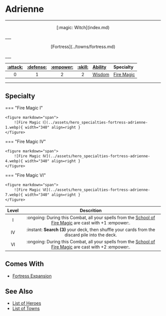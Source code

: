 # Adrienne

___
<p style="text-align: center;" markdown>[:magic: Witch](index.md)</p>
___
<p style="text-align: center;" markdown>[Fortress](../towns/fortress.md)</p>
___

| [:attack:](../statistics/attack.md) | [:defense:](../statistics/defense.md) | [:empower:](../statistics/power.md) | [:skill:](../statistics/knowledge.md) | [Ability](../abilities/index.md) | Specialty |
| :---: | :---: | :---: | :---: | :--- | :--- |
| 0 | 1 | 2 | 2 | [Wisdom](../abilities/wisdom.md) | [Fire Magic](#specialty) |

___


## Specialty

=== "Fire Magic Ⅰ"

    <figure markdown="span">
        ![Fire Magic Ⅰ](../assets/hero_specialties-fortress-adrienne-1.webp){ width="340" align=right }
    </figure>

=== "Fire Magic Ⅳ"

    <figure markdown="span">
        ![Fire Magic Ⅳ](../assets/hero_specialties-fortress-adrienne-4.webp){ width="340" align=right }
    </figure>

=== "Fire Magic Ⅵ"

    <figure markdown="span">
        ![Fire Magic Ⅵ](../assets/hero_specialties-fortress-adrienne-7.webp){ width="340" align=right }
    </figure>


| Level | Descrition |
| :---: | :---: |
| Ⅰ | :ongoing: During this Combat, all your spells from the [School of Fire Magic](../spells/school_of_fire_magic.md) are cast with +1 :empower:. |
| Ⅳ | :instant: **Search (3)** your deck, then shuffle your cards from the discard pile into the deck. |
| Ⅵ | :ongoing: During this Combat, all your spells from the [School of Fire Magic](../spells/school_of_fire_magic.md) are cast with +2 :empower:. |


## Comes With

- [Fortress Expansion](../content.md)


## See Also

- [List of Heroes](index.md)
- [List of Towns](../towns/index.md)
